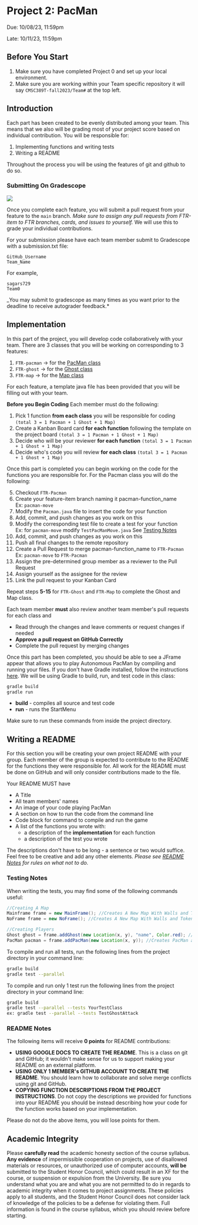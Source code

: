 
# Project 2: PacMan

Due: 10/08/23, 11:59pm

Late: 10/11/23, 11:59pm

## Before You Start

1. Make sure you have completed Project 0 and set up your local environment.
2. Make sure you are working within your Team specific repository it will say `CMSC389T-fall2023/Team#` at the top left.

## Introduction

Each part has been created to be evenly distributed among your team. This means that we also will be grading most of your project score based on individual contribution. You will be responsible for:

1. Implementing functions and writing tests
2. Writing a README

Throughout the process you will be using the features of git and github to do so.

### Submitting On Gradescope

![](https://placehold.co/1000x40/gold/red?text=Each+member+must+submit+individually)

Once you complete each feature, you will submit a pull request from your feature to the `main` branch.
*Make sure to assign any pull requests from FTR-item to FTR branches, cards, and issues to yourself.* We will use this to grade your individual contributions.

For your submission please have each team member submit to Gradescope with a submission.txt file:

```
GitHub_Username
Team_Name
```

For example,

```
sagars729
Team0
```

_You may submit to gradescope as many times as you want prior to the deadline to receive autograder feedback.*

## Implementation

In this part of the project, you will develop code collaboratively with your team. There are 3 classes that you will be working on corresponding to 3 features:

1. `FTR-pacman` &rarr; for the [PacMan class](./documentation/README.md#pacman-class)
2. `FTR-ghost` &rarr; for the [Ghost class](./documentation/README.md#ghost-class)
3. `FTR-map` &rarr; for the [Map class](./documentation.md/README.md#map-class)

For each feature, a template java file has been provided that you will be filling out with your team.

**Before you Begin Coding** Each member must do the following:

1. Pick 1 function **from each class** you will be responsible for coding `(total 3 = 1 Pacman + 1 Ghost + 1 Map)`
2. Create a Kanban Board card **for each function** following the template on the project board `(total 3 = 1 Pacman + 1 Ghost + 1 Map)`
3. Decide who will be your reviewer **for each function** `(total 3 = 1 Pacman + 1 Ghost + 1 Map)`
4. Decide who's code you will review **for each class** `(total 3 = 1 Pacman + 1 Ghost + 1 Map)`

Once this part is completed you can begin working on the code for the functions you are responsible for. For the Pacman class you will do the following:

5. Checkout `FTR-Pacman`
6. Create your feature-item branch naming it pacman-function_name <br> <t> Ex: `pacman-move` </t> </br>
7. Modify the `Pacman.java` file to insert the code for your function
8. Add, commit, and push changes as you work on this
9. Modify the corresponding test file to create a test for your function  <br> <t> Ex: for `pacman-move` modify `TestPacManMove.java` See [Testing Notes](#testing-notes)  </t> </br>
10. Add, commit, and push changes as you work on this
11. Push all final changes to the remote repository
12. Create a Pull Request to merge pacman-function_name to `FTR-Pacman`  <br> <t> Ex: `pacman-move` to `FTR-Pacman` </t> </br>
13. Assign the pre-determined group member as a reviewer to the Pull Request
14. Assign yourself as the assignee for the review
15. Link the pull request to your Kanban Card

Repeat steps **5-15** for `FTR-Ghost` and `FTR-Map` to complete the Ghost and Map class.

Each team member **must** also review another team member's pull requests for each class and

- Read through the changes and leave comments or request changes if needed
- **Approve a pull request on GitHub Correctly**
- Complete the pull request by merging changes

Once this part has been completed, you should be able to see a JFrame appear that allows you to play Autonomous PacMan by compiling and running your files. If you don't have Gradle installed, follow the instructions [here](https://gradle.org/install/). We will be using Gradle to build, run, and test code in this class:

```bash
gradle build
gradle run
```

- **build** - compiles all source and test code
- **run** - runs the StartMenu

Make sure to run these commands from inside the project directory.

## Writing a README

For this section you will be creating your own project README with your group. Each member of the group is expected to contribute to the README for the functions they were responsible for. All work for the README must be done on GitHub and will only consider contributions made to the file.

Your README MUST have

- A Title
- All team members' names
- An image of your code playing PacMan
- A section on how to run the code from the command line
- Code block for command to compile and run the game
- A list of the functions you wrote with:
  - a description of the **implementation** for each function
  - a description of the test you wrote

The descriptions don't have to be long - a sentence or two would suffice.
Feel free to be creative and add any other elements. *Please see [README Notes](#readme-notes) for rules on what not to do.*

### Testing Notes

When writing the tests, you may find some of the following commands useful:

```java
//Creating A Map
Mainframe frame = new MainFrame(); //Creates A New Map With Walls and Tokens Initialized
NoFrame frame = new NoFrame(); //Creates A New Map With Walls and Tokens w/o a Display

//Creating Players
Ghost ghost = frame.addGhost(new Location(x, y), "name", Color.red); //Creates a red ghost named "name" at location x,y
PacMan pacman = frame.addPacMan(new Location(x, y)); //Creates PacMan at location x, y
```

To compile and run all tests, run the following lines from the project directory in your command line:

```bash
gradle build
gradle test --parallel
```

To compile and run only 1 test run the following lines from the project directory in your command line:

```bash
gradle build
gradle test --parallel --tests YourTestClass
ex: gradle test --parallel --tests TestGhostAttack
```

### README Notes

The following items will receive **0 points** for README contributions:

- **USING GOOGLE DOCS TO CREATE THE README**. This is a class on git and GitHub; it wouldn't make sense for us to support making your README on an external platform.
- **USING ONLY 1 MEMBER's GITHUB ACCOUNT TO CREATE THE README**. You should learn how to collaborate and solve merge conflicts using git and GitHub.
- **COPYING FUNCTION DESCRIPTIONS FROM THE PROJECT INSTRUCTIONS**. Do not copy the descriptions we provided for functions into your README you should be instead describing how your code for the function works based on your implementation.

Please do not do the above items, you will lose points for them.

## Academic Integrity

Please **carefully read** the academic honesty section of the course syllabus. **Any evidence** of impermissible cooperation on projects, use of disallowed materials or resources, or unauthorized use of computer accounts, **will be** submitted to the Student Honor Council, which could result in an XF for the course, or suspension or expulsion from the University. Be sure you understand what you are and what you are not permitted to do in regards to academic integrity when it comes to project assignments. These policies apply to all students, and the Student Honor Council does not consider lack of knowledge of the policies to be a defense for violating them. Full information is found in the course syllabus, which you should review before starting.
